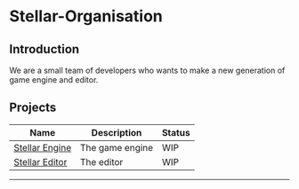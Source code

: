 # Stellar-Organisation

## Introduction

We are a small team of developers who wants to make a new generation of game engine and editor.

## Projects

| Name | Description | Status |
| --- | --- | --- |
| [Stellar Engine](https://github.com/Stellar-Organisation/Stellar-Engine) | The game engine | WIP |
| [Stellar Editor](https://github.com/Stellar-Organisation/Stellar-Editor.git) | The editor | WIP |
---

